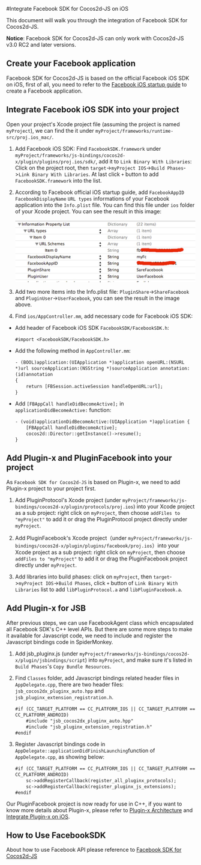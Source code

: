 #Integrate Facebook SDK for Cocos2d-JS on iOS

This document will walk you through the integration of Facebook SDK for Cocos2d-JS.
 
**Notice**: Facebook SDK for Cocos2d-JS can only work with Cocos2d-JS v3.0 RC2 and later versions. 

## Create your Facebook application

Facebook SDK for Cocos2d-JS is based on the official Facebook iOS SDK on iOS, first of all, you need to refer to the [Facebook iOS startup guide](https://developers.facebook.com/docs/ios/getting-started/) to create a Facebook application.

## Integrate Facebook iOS SDK into your project

Open your project's Xcode project file (assuming the project is named `myProject`), we can find the it under `myProject/frameworks/runtime-src/proj.ios_mac/`.

1. Add Facebook iOS SDK: Find `FacebookSDK.framework` under `myProject/frameworks/js-bindings/cocos2d-x/plugin/plugins/proj.ios/sdk/`, add it to `Link Binary With Libraries`: Click on the project root, then `target`->`myProject IOS`->`Build Phases`->`Link Binary With Libraries`. At last click `+` button to add `FacebookSDK.framework` into the list.

2. According to Facebook official iOS startup guide, add `FacebookAppID` `FacebookDisplayName` `URL types` informations of your Facebook application into the `Info.plist` file. You can find this file under `ios` folder of your Xcode project. You can see the result in this image:<br/><br/>
![](images/info.png)

3. Add two more items into the Info.plist file: `PluginShare`->`ShareFacebook` and `PluginUser`->`UserFacebook`, you can see the result in the image above.

4. Find `ios/AppController.mm`, add necessary code for Facebook iOS SDK:

- Add header of Facebook iOS SDK `FacebookSDK/FacebookSDK.h`:

	```
	#import <FacebookSDK/FacebookSDK.h>
	```

- Add the following method in `AppController.mm`: 

	```
	- (BOOL)application:(UIApplication *)application openURL:(NSURL *)url sourceApplication:(NSString *)sourceApplication annotation:(id)annotation
	{
	    return [FBSession.activeSession handleOpenURL:url];
	}
	```

- Add `[FBAppCall handleDidBecomeActive];` in `applicationDidBecomeActive:` function: 

	```
	- (void)applicationDidBecomeActive:(UIApplication *)application {
	    [FBAppCall handleDidBecomeActive];
	    cocos2d::Director::getInstance()->resume();
	}
	```

## Add Plugin-x and PluginFacebook into your project

As `Facebook SDK for Cocos2d-JS` is based on Plugin-x, we need to add Plugin-x project to your project first.

1. Add PluginProtocol's Xcode project (under `myProject/frameworks/js-bindings/cocos2d-x/plugin/protocols/proj.ios`) into your Xcode project as a sub project: right click on `myProject`, then choose `addFiles to "myProject"` to add it or drag the PluginProtocol project directly under `myProject`.

2. Add PluginFacebook's Xcode project（under `myProject/frameworks/js-bindings/cocos2d-x/plugin/plugins/facebook/proj.ios`）into your Xcode project as a sub project: right click on `myProject`, then choose `addFiles to "myProject"` to add it or drag the PluginFacebook project directly under `myProject`.

3. Add libraries into build phases: click on `myProject`, then `target`->`myProject IOS`->`Build Phases`, click `+` button of `Link Binary With Libraries` list to add `libPluginProtocol.a` and `libPluginFacebook.a`.

## Add Plugin-x for JSB

After previous steps, we can use FacebookAgent class which encapsulated all Facebook SDK's C++ level APIs. But there are some more steps to make it available for Javascript code, we need to include and register the Javascript bindings code in SpiderMonkey.

1. Add jsb_pluginx.js (under `myProject/frameworks/js-bindings/cocos2d-x/plugin/jsbindings/script`) into `myProject`, and make sure it's listed in `Build Phases`'s `Copy Bundle Resources`.

2. Find `Classes` folder, add Javascript bindings related header files in `AppDelegate.cpp`, there are two header files: `jsb_cocos2dx_pluginx_auto.hpp` and `jsb_pluginx_extension_registration.h`.

    ```
	#if (CC_TARGET_PLATFORM == CC_PLATFORM_IOS || CC_TARGET_PLATFORM == CC_PLATFORM_ANDROID)
		#include "jsb_cocos2dx_pluginx_auto.hpp"
		#include "jsb_pluginx_extension_registration.h"
	#endif
    ```

3. Register Javascript bindings code in `AppDelegate::applicationDidFinishLaunching`function of `AppDelegate.cpp`, as showing below:

    ```
	#if (CC_TARGET_PLATFORM == CC_PLATFORM_IOS || CC_TARGET_PLATFORM == CC_PLATFORM_ANDROID)
		sc->addRegisterCallback(register_all_pluginx_protocols);
		sc->addRegisterCallback(register_pluginx_js_extensions);
	#endif
    ```

Our PluginFacebook project is now ready for use in C++, if you want to know more details about Plugin-x, please refer to [Plugin-x Architecture](http://www.cocos2d-x.org/docs/manual/framework/html5/jsb/plugin-x/plugin-x-architecture/en) and [Integrate Plugin-x on iOS]().

## How to Use FacebookSDK

About how to use Facebook API please reference to [Facebook SDK for Cocos2d-JS](../api-reference/zh.md)